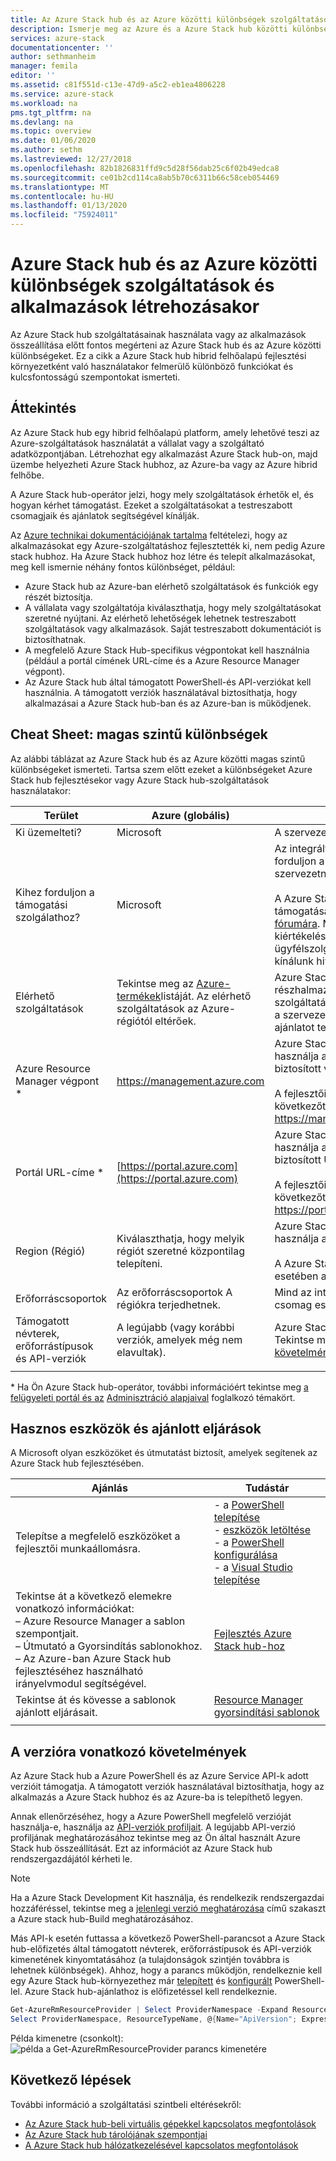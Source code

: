 ```yaml
---
title: Az Azure Stack hub és az Azure közötti különbségek szolgáltatások és alkalmazások létrehozásakor | Microsoft Docs
description: Ismerje meg az Azure és a Azure Stack hub közötti különbséget a szolgáltatások használata és az alkalmazások létrehozása során.
services: azure-stack
documentationcenter: ''
author: sethmanheim
manager: femila
editor: ''
ms.assetid: c81f551d-c13e-47d9-a5c2-eb1ea4806228
ms.service: azure-stack
ms.workload: na
pms.tgt_pltfrm: na
ms.devlang: na
ms.topic: overview
ms.date: 01/06/2020
ms.author: sethm
ms.lastreviewed: 12/27/2018
ms.openlocfilehash: 82b1826831ffd9c5d28f56dab25c6f02b49edca8
ms.sourcegitcommit: ce01b2cd114ca8ab5b70c6311b66c58ceb054469
ms.translationtype: MT
ms.contentlocale: hu-HU
ms.lasthandoff: 01/13/2020
ms.locfileid: "75924011"
---
```

# <a name="differences-between-azure-stack-hub-and-azure-when-using-services-and-building-apps"></a>Azure Stack hub és az Azure közötti különbségek szolgáltatások és alkalmazások létrehozásakor

Az Azure Stack hub szolgáltatásainak használata vagy az alkalmazások összeállítása előtt fontos megérteni az Azure Stack hub és az Azure közötti különbségeket. Ez a cikk a Azure Stack hub hibrid felhőalapú fejlesztési környezetként való használatakor felmerülő különböző funkciókat és kulcsfontosságú szempontokat ismerteti.

## <a name="overview"></a>Áttekintés

Az Azure Stack hub egy hibrid felhőalapú platform, amely lehetővé teszi az Azure-szolgáltatások használatát a vállalat vagy a szolgáltató adatközpontjában. Létrehozhat egy alkalmazást Azure Stack hub-on, majd üzembe helyezheti Azure Stack hubhoz, az Azure-ba vagy az Azure hibrid felhőbe.

A Azure Stack hub-operátor jelzi, hogy mely szolgáltatások érhetők el, és hogyan kérhet támogatást. Ezeket a szolgáltatásokat a testreszabott csomagjaik és ajánlatok segítségével kínálják.

Az [Azure technikai dokumentációjának tartalma](/azure) feltételezi, hogy az alkalmazásokat egy Azure-szolgáltatáshoz fejlesztették ki, nem pedig Azure stack hubhoz. Ha Azure Stack hubhoz hoz létre és telepít alkalmazásokat, meg kell ismernie néhány fontos különbséget, például:

* Azure Stack hub az Azure-ban elérhető szolgáltatások és funkciók egy részét biztosítja.
* A vállalata vagy szolgáltatója kiválaszthatja, hogy mely szolgáltatásokat szeretné nyújtani. Az elérhető lehetőségek lehetnek testreszabott szolgáltatások vagy alkalmazások. Saját testreszabott dokumentációt is biztosíthatnak.
* A megfelelő Azure Stack Hub-specifikus végpontokat kell használnia (például a portál címének URL-címe és a Azure Resource Manager végpont).
* Az Azure Stack hub által támogatott PowerShell-és API-verziókat kell használnia. A támogatott verziók használatával biztosíthatja, hogy alkalmazásai a Azure Stack hub-ban és az Azure-ban is működjenek.

## <a name="cheat-sheet-high-level-differences"></a>Cheat Sheet: magas szintű különbségek

Az alábbi táblázat az Azure Stack hub és az Azure közötti magas szintű különbségeket ismerteti. Tartsa szem előtt ezeket a különbségeket Azure Stack hub fejlesztésekor vagy Azure Stack hub-szolgáltatások használatakor:

| Terület | Azure (globális) | Azure Stack Hub |
| -------- | ------------- | ----------|
| Ki üzemelteti? | Microsoft | A szervezet vagy a szolgáltató.|
| Kihez forduljon a támogatási szolgálathoz? | Microsoft | Az integrált rendszerek támogatásához forduljon a Azure Stack hub-kezelőhöz (a szervezetnél vagy a szolgáltatónál).<br><br>A Azure Stack Development Kit (ASDK) támogatásához látogasson el a [Microsoft fórumára](https://social.msdn.microsoft.com/Forums/en-US/home?forum=AzureStack). Mivel a fejlesztői készlet egy kiértékelési környezet, a Microsoft ügyfélszolgálati szolgálatai (CSS) nem kínálunk hivatalos támogatást.
| Elérhető szolgáltatások | Tekintse meg az [Azure-termékek](https://azure.microsoft.com/services/?b=17.04b)listáját. Az elérhető szolgáltatások az Azure-régiótól eltérőek. | Azure Stack hub az Azure-szolgáltatások egy részhalmazát támogatja. A tényleges szolgáltatások attól függően változnak, hogy a szervezet vagy a szolgáltató milyen ajánlatot tesz.
| Azure Resource Manager végpont * | https://management.azure.com | Azure Stack hub integrált rendszer esetén használja a Azure Stack hub-operátor által biztosított végpontot.<br><br>A fejlesztői csomaghoz használja a következőt: https://management.local.azurestack.external.
| Portál URL-címe * | [https://portal.azure.com](https://portal.azure.com) | Azure Stack hub integrált rendszer esetén használja a Azure Stack hub-operátor által biztosított URL-címet.<br><br>A fejlesztői csomaghoz használja a következőt: https://portal.local.azurestack.external.
| Region (Régió) | Kiválaszthatja, hogy melyik régiót szeretné központilag telepíteni. | Azure Stack hub integrált rendszer esetén használja a rendszeren elérhető régiót.<br><br>A Azure Stack Development Kit (ASDK) esetében a régió mindig **helyi**lesz.
| Erőforráscsoportok | Az erőforráscsoportok A régiókra terjedhetnek. | Mind az integrált rendszerek, mind a fejlesztői csomag esetében csak egy régió van.
|Támogatott névterek, erőforrástípusok és API-verziók | A legújabb (vagy korábbi verziók, amelyek még nem elavultak). | Azure Stack hub bizonyos verziókat támogat. Tekintse meg a jelen cikk [verzióra vonatkozó követelmények](#version-requirements) című szakaszát.
| | |

\* Ha Ön Azure Stack hub-operátor, további információért tekintse meg [a felügyeleti portál és az](../operator/azure-stack-manage-portals.md) [Adminisztráció alapjaival](../operator/azure-stack-manage-basics.md) foglalkozó témakört.

## <a name="helpful-tools-and-best-practices"></a>Hasznos eszközök és ajánlott eljárások

A Microsoft olyan eszközöket és útmutatást biztosít, amelyek segítenek az Azure Stack hub fejlesztésében.

| Ajánlás | Tudástár |
| -------- | ------------- |
| Telepítse a megfelelő eszközöket a fejlesztői munkaállomásra. | - a [PowerShell telepítése](../operator/azure-stack-powershell-install.md)<br>- [eszközök letöltése](../operator/azure-stack-powershell-download.md)<br>- a [PowerShell konfigurálása](azure-stack-powershell-configure-user.md)<br>- a [Visual Studio telepítése](azure-stack-install-visual-studio.md)
| Tekintse át a következő elemekre vonatkozó információkat:<br>– Azure Resource Manager a sablon szempontjait.<br>– Útmutató a Gyorsindítás sablonokhoz.<br>– Az Azure-ban Azure Stack hub fejlesztéséhez használható irányelvmodul segítségével. | [Fejlesztés Azure Stack hub-hoz](azure-stack-developer.md) |
| Tekintse át és kövesse a sablonok ajánlott eljárásait. | [Resource Manager gyorsindítási sablonok](https://aka.ms/aa6yz42)
| | |

## <a name="version-requirements"></a>A verzióra vonatkozó követelmények

Az Azure Stack hub a Azure PowerShell és az Azure Service API-k adott verzióit támogatja. A támogatott verziók használatával biztosíthatja, hogy az alkalmazás a Azure Stack hubhoz és az Azure-ba is telepíthető legyen.

Annak ellenőrzéséhez, hogy a Azure PowerShell megfelelő verzióját használja-e, használja az [API-verziók profiljait](azure-stack-version-profiles.md). A legújabb API-verzió profiljának meghatározásához tekintse meg az Ön által használt Azure Stack hub összeállítását. Ezt az információt az Azure Stack hub rendszergazdájától kérheti le.

> [!NOTE]
> Ha a Azure Stack Development Kit használja, és rendelkezik rendszergazdai hozzáféréssel, tekintse meg a [jelenlegi verzió meghatározása](../operator/azure-stack-updates.md) című szakaszt a Azure stack hub-Build meghatározásához.

Más API-k esetén futtassa a következő PowerShell-parancsot a Azure Stack hub-előfizetés által támogatott névterek, erőforrástípusok és API-verziók kimenetének kinyomtatásához (a tulajdonságok szintjén továbbra is lehetnek különbségek). Ahhoz, hogy a parancs működjön, rendelkeznie kell egy Azure Stack hub-környezethez már [telepített](../operator/azure-stack-powershell-install.md) és [konfigurált](azure-stack-powershell-configure-user.md) PowerShell-lel. Azure Stack hub-ajánlathoz is előfizetéssel kell rendelkeznie.

```powershell
Get-AzureRmResourceProvider | Select ProviderNamespace -Expand ResourceTypes | Select * -Expand ApiVersions | `
Select ProviderNamespace, ResourceTypeName, @{Name="ApiVersion"; Expression={$_}} 
```

Példa kimenetre (csonkolt): ![példa a Get-AzureRmResourceProvider parancs kimenetére](media/azure-stack-considerations/image1.png)

## <a name="next-steps"></a>Következő lépések

További információ a szolgáltatási szintbeli eltérésekről:

* [Az Azure Stack hub-beli virtuális gépekkel kapcsolatos megfontolások](azure-stack-vm-considerations.md)
* [Az Azure Stack hub tárolójának szempontjai](azure-stack-acs-differences.md)
* [A Azure Stack hub hálózatkezelésével kapcsolatos megfontolások](azure-stack-network-differences.md)
